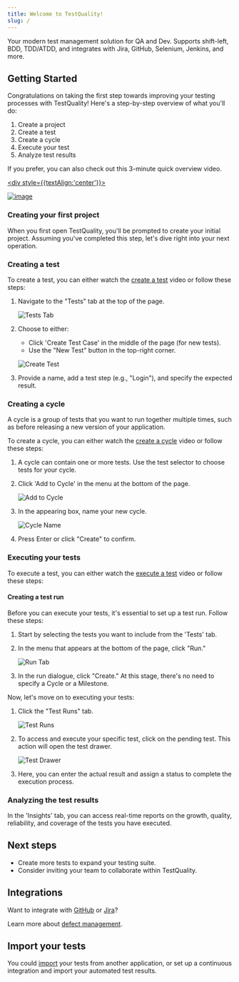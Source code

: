 ```yaml
---
title: Welcome to TestQuality!
slug: /
---
```


Your modern test management solution for QA and Dev. Supports shift-left, BDD, TDD/ATDD, and integrates with Jira, GitHub, Selenium, Jenkins, and more.

## Getting Started

Congratulations on taking the first step towards improving your testing processes with TestQuality! Here's a step-by-step overview of what you'll do:

1. Create a project
2. Create a test
3. Create a cycle
4. Execute your test
5. Analyze test results

If you prefer, you can also check out this 3-minute quick overview video.

<a href="https://www.youtube.com/watch?v=x9TJeLVYB4Y"> <div style={{textAlign:'center'}}>

![image](img/img_66.png)

</div></a>

### Creating your first project

When you first open TestQuality, you'll be prompted to create your initial project. Assuming you've completed this step, let's dive right into your next operation.

### Creating a test

To create a test, you can either watch the [create a test](https://youtu.be/HpgHJrP8gow) video or follow these steps:

1. Navigate to the "Tests" tab at the top of the page.

   ![Tests Tab](img/img2/img_13.png)

2. Choose to either:
   - Click 'Create Test Case' in the middle of the page (for new tests).
   - Use the "New Test" button in the top-right corner.
   
   ![Create Test](img/img2/img_11.png)

3. Provide a name, add a test step (e.g., "Login"), and specify the expected result.

### Creating a cycle

A cycle is a group of tests that you want to run together multiple times, such as before releasing a new version of your application. 

To create a cycle, you can either watch the [create a cycle](https://youtu.be/pIBrfyhPVKw) video or follow these steps:

1. A cycle can contain one or more tests. Use the test selector to choose tests for your cycle.
2. Click 'Add to Cycle' in the menu at the bottom of the page.
  
   ![Add to Cycle](img_14.png)
3. In the appearing box, name your new cycle.
   
   ![Cycle Name](img_15.png)
4. Press Enter or click "Create" to confirm.

### Executing your tests

To execute a test, you can either watch the [execute a test](https://youtu.be/d-dObYB2i8s) video or follow these steps:

#### Creating a test run

Before you can execute your tests, it's essential to set up a test run. Follow these steps:

1. Start by selecting the tests you want to include from the 'Tests' tab.

2. In the menu that appears at the bottom of the page, click "Run."

   ![Run Tab](img/img2/img_12.png)

3. In the run dialogue, click "Create." At this stage, there's no need to specify a Cycle or a Milestone.

Now, let's move on to executing your tests:

1. Click the "Test Runs" tab.

   ![Test Runs](img/img2/img_16.png)

2. To access and execute your specific test, click on the pending test. This action will open the test drawer.

   ![Test Drawer](img/img2/img_18.png)

3. Here, you can enter the actual result and assign a status to complete the execution process.

### Analyzing the test results

In the 'Insights' tab, you can access real-time reports on the growth, quality, reliability, and coverage of the tests you have executed.

## Next steps
- Create more tests to expand your testing suite.
- Consider inviting your team to collaborate within TestQuality.

## Integrations
Want to integrate with [GitHub](github_setup.md) or [Jira](jira_setup.md)?

Learn more about [defect management](defect_management).

## Import your tests
You could [import](importing_data.md) your tests from another application, or set up a continuous integration and import your automated test results.
